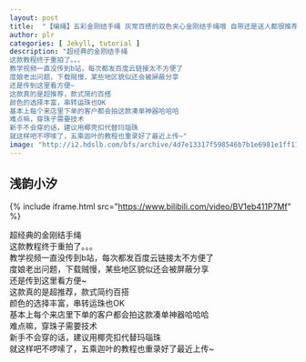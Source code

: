```yaml
---
layout: post
title:  "【编绳】五彩金刚结手绳 灰常百搭的双色夹心金刚结手绳哦 自带还是送人都很推荐，可以做本命年红绳~"
author: plr
categories: [ Jekyll, tutorial ]
description: "超经典的金刚结手绳
这款教程终于重拍了。。。
教学视频一直没传到b站，每次都发百度云链接太不方便了
度娘老出问题，下载贼慢，某些地区貌似还会被屏蔽分享
还是传到这里看方便~
这款真的是超推荐，款式简约百搭
颜色的选择丰富，串转运珠也OK
基本上每个来店里下单的客户都会拍这款凑单神器哈哈哈
难点嘛，穿珠子需要技术
新手不会穿的话，建议用椰壳扣代替玛瑙珠
就这样吧不啰嗦了，五乘迦叶的教程也重录好了最近上传~"
image: "http://i2.hdslb.com/bfs/archive/4d7e13317f598546b7b1e6981e1ff117b6dd85d2.jpg"
---
```

## 浅韵小汐

{% include iframe.html src="https://www.bilibili.com/video/BV1eb411P7Mf" %}

超经典的金刚结手绳<br>这款教程终于重拍了。。。<br>教学视频一直没传到b站，每次都发百度云链接太不方便了<br>度娘老出问题，下载贼慢，某些地区貌似还会被屏蔽分享<br>还是传到这里看方便~<br>这款真的是超推荐，款式简约百搭<br>颜色的选择丰富，串转运珠也OK<br>基本上每个来店里下单的客户都会拍这款凑单神器哈哈哈<br>难点嘛，穿珠子需要技术<br>新手不会穿的话，建议用椰壳扣代替玛瑙珠<br>就这样吧不啰嗦了，五乘迦叶的教程也重录好了最近上传~

